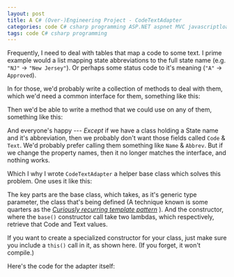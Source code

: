 ```yaml
---
layout: post
title: A C# (Over-)Engineering Project - CodeTextAdapter
categories: code C# csharp programming ASP.NET aspnet MVC javascriptloader
tags: code C# csharp programming
---
```


Frequently, I need to deal with tables that map a code to some text.  I prime example would a list mapping state abbreviations to the full state name (e.g. `"NJ"` -> `"New Jersey"`).   Or perhaps some status code to it's meaning (`"A"` -> `Approved`).

In for those, we'd probably write a collection of methods to deal with them, which we'd need a common interface for them, something like this:

<script src="https://gist.github.com/jamescurran/3b2e9ea5a0daae303bcc.js">    </script> 

Then we'd be able to write a method that we could use on any of them, something like this:

<script src="https://gist.github.com/jamescurran/e530d0e24ee187cb4293.js">     </script>

And everyone's happy --- _Except_ if we have a class holding a State name and it's abbreviation, then we probably don't want those fields called `Code` & `Text`.  We'd probably prefer calling them something like `Name` & `Abbrev`.  But if we change the property names, then it no longer matches the interface, and nothing works.

Which I why I wrote `CodeTextAdapter` a helper base class which solves this problem.   One uses it like this:

<script src="https://gist.github.com/jamescurran/768f244fb896c1d9b530.js">  </script>

The key parts are the base class, which takes, as it's generic type parameter, the class that's being defined (A technique known is some quarters as the [_Curiously recurring template pattern_](https://en.wikipedia.org/wiki/Curiously_recurring_template_pattern) ).   And the constructor,  where the `base()` constructor call take two lambdas, which respectively, retrieve that Code and Text values.

If you want to create a specialized constructor for your class, just make sure you include a `this()` call in it, as shown here.  (If you forget, it won't compile.)

<script src="https://gist.github.com/jamescurran/001fe2bebdefdd1e3458.js">  </script>

Here's the code for the adapter itself:

<script src="https://gist.github.com/jamescurran/56778cccdb883945140b.js"> </script>